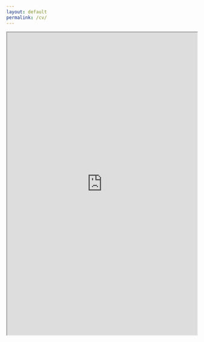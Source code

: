 ```yaml
---
layout: default
permalink: /cv/
---
```


<iframe src="https://docs.google.com/viewer?srcid=0B_sUPGCYzKpYb2tBN2FtLXdoVWM&pid=explorer&efh=false&a=v&chrome=false&embedded=true" width="100%" height="800px">&nbsp;</iframe>